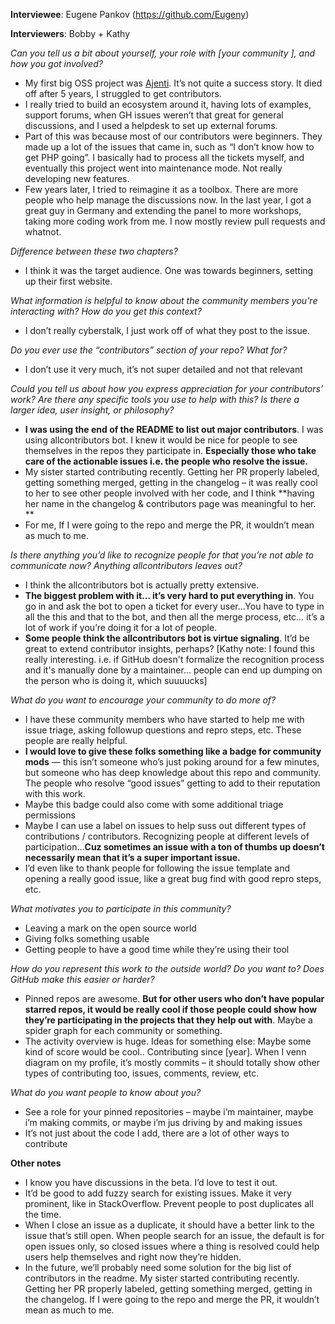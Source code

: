 **Interviewee**: Eugene Pankov (https://github.com/Eugeny)

**Interviewers**: Bobby + Kathy

_Can you tell us a bit about yourself, your role with [your community ], and how you got involved?_
*   My first big OSS project was [Ajenti](https://github.com/Eugeny/ajenti-v). It’s not quite a success story. It died off after 5 years, I struggled to get contributors.
*   I really tried to build an ecosystem around it, having lots of examples, support forums, when GH issues weren’t that great for general discussions, and I used a helpdesk to set up external forums.
*   Part of this was because most of our contributors were beginners. They made up a lot of the issues that came in, such as “I don’t know how to get PHP going”. I basically had to process all the tickets myself, and eventually this project went into maintenance mode. Not really developing new features.
*   Few years later, I tried to reimagine it as a toolbox. There are more people who help manage the discussions now. In the last year, I got a great guy in Germany and extending the panel to more workshops, taking more coding work from me. I now mostly review pull requests and whatnot.

*Difference between these two chapters?*
*   I think it was the target audience. One was towards beginners, setting up their first website.

*What information is helpful to know about the community members you're interacting with? How do you get this context?*
*   I don’t really cyberstalk, I just work off of what they post to the issue.

*Do you ever use the “contributors” section of your repo? What for?*
*   I don’t use it very much, it’s not super detailed and not that relevant

*Could you tell us about how you express appreciation for your contributors’ work? Are there any specific tools you use to help with this? Is there a larger idea, user insight, or philosophy?*
*   **I was using the end of the README to list out major contributors**. I was using allcontributors bot. I knew it would be nice for people to see themselves in the repos they participate in. **Especially those who take care of the actionable issues i.e. the people who resolve the issue.**
*   My sister started contributing recently. Getting her PR properly labeled, getting something merged, getting in the changelog – it was really cool to her to see other people involved with her code, and I think **having her name in the changelog & contributors page was meaningful to her. **
*   For me, If I were going to the repo and merge the PR, it wouldn’t mean as much to me.

*Is there anything you’d like to recognize people for that you’re not able to communicate now? Anything allcontributors leaves out?*
*   I think the allcontributors bot is actually pretty extensive.
*   **The biggest problem with it... it’s very hard to put everything in**. You go in and ask the bot to open a ticket for every user...You have to type in all the this and that to the bot, and then all the merge process, etc… it’s a lot of work if you’re doing it for a lot of people.
*   **Some people think the allcontributors bot is virtue signaling**. It’d be great to extend contributor insights, perhaps? [Kathy note: I found this really interesting. i.e. if GitHub doesn't formalize the recognition process and it's manually done by a maintainer... people can end up dumping on the person who is doing it, which suuuucks]

*What do you want to encourage your community to do more of?*
*   I have these community members who have started to help me with issue triage, asking followup questions and repro steps, etc. These people are really helpful.
*   **I would love to give these folks something like a badge for community mods** — this isn’t someone who’s just poking around for a few minutes, but someone who has deep knowledge about this repo and community. The people who resolve “good issues” getting to add to their reputation with this work.
*   Maybe this badge could also come with some additional triage permissions
*   Maybe I can use a label on issues to help suss out different types of contributions / contributors. Recognizing people at different levels of participation...**Cuz sometimes an issue with a ton of thumbs up doesn’t necessarily mean that it’s a super important issue.**
*   I’d even like to thank people for following the issue template and opening a really good issue, like a great bug find with good repro steps, etc.

*What motivates you to participate in this community?*
*   Leaving a mark on the open source world
*   Giving folks something usable
*   Getting people to have a good time while they’re using their tool

*How do you represent this work to the outside world? Do you want to? Does GitHub make this easier or harder?*
*   Pinned repos are awesome. **But for other users who don’t have popular starred repos, it would be really cool if those people could show how they’re participating in the projects that they help out with**. Maybe a spider graph for each community or something.
*   The activity overview is huge. Ideas for something else: Maybe some kind of score would be cool.. Contributing since [year]. When I venn diagram on my profile, it’s mostly commits – it should totally show other types of contributing too, issues, comments, review, etc.

*What do you want people to know about you?*
*   See a role for your pinned repositories – maybe i’m maintainer, maybe i’m making commits, or maybe i’m jus driving by and making issues
*   It’s not just about the code I add, there are a lot of other ways to contribute

**Other notes**
*   I know you have discussions in the beta. I’d love to test it out.
*   It’d be good to add fuzzy search for existing issues. Make it very prominent, like in StackOverflow. Prevent people to post duplicates all the time.
*   When I close an issue as a duplicate, it should have a better link to the issue that’s still open. When people search for an issue, the default is for open issues only, so closed issues where a thing is resolved could help users help themselves and right now they’re hidden.
*   In the future, we’ll probably need some solution for the big list of contributors in the readme. My sister started contributing recently. Getting her PR properly labeled, getting something merged, getting in the changelog. If I were going to the repo and merge the PR, it wouldn’t mean as much to me.
